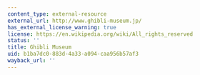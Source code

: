 ```yaml
---
content_type: external-resource
external_url: http://www.ghibli-museum.jp/
has_external_license_warning: true
license: https://en.wikipedia.org/wiki/All_rights_reserved
status: ''
title: Ghibli Museum
uid: b1ba7dc0-883d-4a33-a094-caa956b57af3
wayback_url: ''
---
```

